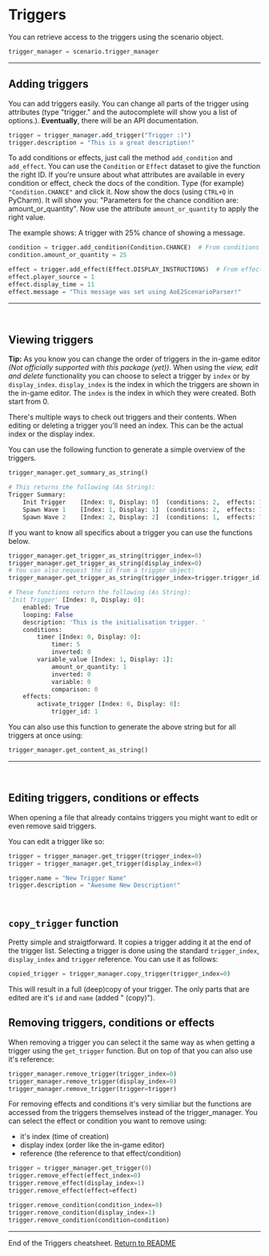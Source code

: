# Triggers

You can retrieve access to the triggers using the scenario object. 

```py
trigger_manager = scenario.trigger_manager
```

---

## Adding triggers
You can add triggers easily. You can change all parts of the trigger using attributes (type "trigger." and the autocomplete will show you a list of options.).  **Eventually**, there will be an API documentation. 

```py
trigger = trigger_manager.add_trigger("Trigger :)")
trigger.description = "This is a great description!"
```

To add conditions or effects, just call the method `add_condition` and `add_effect`. You can use the `Condition` or `Effect` dataset to give the function the right ID. If you're unsure about what attributes are available in every condition or effect, check the docs of the condition. Type (for example) `"Condition.CHANCE"` and click it. Now show the docs (using `CTRL+Q` in PyCharm). It will show you: "Parameters for the chance condition are: amount_or_quantity". Now use the attribute `amount_or_quantity` to apply the right value.

The example shows: A trigger with 25% chance of showing a message. 

```py
condition = trigger.add_condition(Condition.CHANCE)  # From conditions dataset
condition.amount_or_quantity = 25

effect = trigger.add_effect(Effect.DISPLAY_INSTRUCTIONS)  # From effects dataset
effect.player_source = 1
effect.display_time = 11
effect.message = "This message was set using AoE2ScenarioParser!"
```

---
&nbsp;  

## Viewing triggers

**Tip:** As you know you can change the order of triggers in the in-game editor *(Not officially supported with this package (yet))*. When using the *view, edit and delete* functionality you can choose to select a trigger by `index` or by `display_index`. `display_index` is the index in which the triggers are shown in the in-game editor. The `index` is the index in which they were created. Both start from 0.

There's multiple ways to check out triggers and their contents. When editing or deleting a trigger you'll need an index. This can be the actual index or the display index.

You can use the following function to generate a simple overview of the triggers.

```py
trigger_manager.get_summary_as_string()

# This returns the following (As String):
Trigger Summary:
	Init Trigger    [Index: 0, Display: 0]	(conditions: 2,  effects: 1)
	Spawn Wave 1    [Index: 1, Display: 1]	(conditions: 2,  effects: 7)
	Spawn Wave 2    [Index: 2, Display: 2]	(conditions: 1,  effects: 7)
```

If you want to know all specifics about a trigger you can use the functions below. 

```py
trigger_manager.get_trigger_as_string(trigger_index=0)
trigger_manager.get_trigger_as_string(display_index=0)
# You can also request the id from a trigger object:
trigger_manager.get_trigger_as_string(trigger_index=trigger.trigger_id)

# These functions return the following (As String):
'Init Trigger' [Index: 0, Display: 0]:
    enabled: True
    looping: False
    description: 'This is the initialisation trigger. '
    conditions:
        timer [Index: 0, Display: 0]:
            timer: 5
            inverted: 0
        variable_value [Index: 1, Display: 1]:
            amount_or_quantity: 1
            inverted: 0
            variable: 0
            comparison: 0
    effects:
        activate_trigger [Index: 0, Display: 0]:
            trigger_id: 1
```
You can also use this function to generate the above string but for all triggers at once using:
```py
trigger_manager.get_content_as_string()
```

---
&nbsp;  

## Editing triggers, conditions or effects
When opening a file that already contains triggers you might want to edit or even remove said triggers.

You can edit a trigger like so:
```py
trigger = trigger_manager.get_trigger(trigger_index=0)
trigger = trigger_manager.get_trigger(display_index=0)

trigger.name = "New Trigger Name"
trigger.description = "Awesome New Description!"
```

&nbsp;  
`copy_trigger` function
---

Pretty simple and straigtforward. It copies a trigger adding it at the end of the trigger list. Selecting a trigger is done using the standard `trigger_index`, `display_index` and `trigger` reference. You can use it as follows:

```py
copied_trigger = trigger_manager.copy_trigger(trigger_index=0)
```
This will result in a full (deep)copy of your trigger. The only parts that are edited are it's `id` and `name` (added " (copy)").

## Removing triggers, conditions or effects

When removing a trigger you can select it the same way as when getting a trigger using the `get_trigger` function. But on top of that you can also use it's reference:
```py
trigger_manager.remove_trigger(trigger_index=0)
trigger_manager.remove_trigger(display_index=0)
trigger_manager.remove_trigger(trigger=trigger)
```
For removing effects and conditions it's very similiar but the functions are accessed from the triggers themselves instead of the trigger_manager. You can select the effect or condition you want to remove using:
- it's index (time of creation)
- display index (order like the in-game editor)
- reference (the reference to that effect/condition)
```py
trigger = trigger_manager.get_trigger(0)
trigger.remove_effect(effect_index=0)
trigger.remove_effect(display_index=1)
trigger.remove_effect(effect=effect)

trigger.remove_condition(condition_index=0)
trigger.remove_condition(display_index=1)
trigger.remove_condition(condition=condition)
```
---

End of the Triggers cheatsheet. [Return to README](./../README.md)
